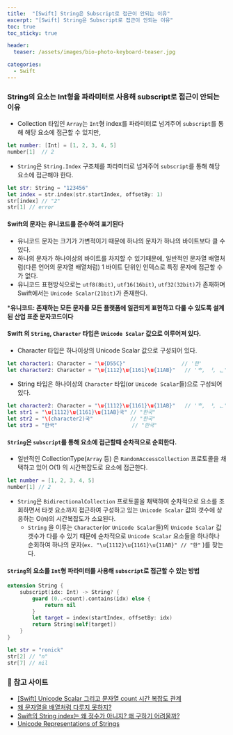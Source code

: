 ```yaml
---
title:  "[Swift] String은 Subscript로 접근이 안되는 이유"
excerpt: "[Swift] String은 Subscript로 접근이 안되는 이유"
toc: true
toc_sticky: true

header:
  teaser: /assets/images/bio-photo-keyboard-teaser.jpg

categories:
  - Swift
---
```


### String의 요소는 Int형을 파라미터로 사용해 subscript로 접근이 안되는 이유
- Collection 타입인 `Array`는 `Int`형 index를 파라미터로 넘겨주어 `subscript`를 통해 해당 요소에 접근할 수 있지만,
```swift
let number: [Int] = [1, 2, 3, 4, 5]
number[1]  // 2
```
-  `String`은 `String.Index` 구조체를 파라미터로 넘겨주어 `subscript`를 통해 해당 요소에 접근해야 한다.
```swift
let str: String = "123456"
let index = str.index(str.startIndex, offsetBy: 1)
str[index] // "2"
str[1] // error

```

#### Swift의 문자는 유니코드를 준수하여 표기된다
- 유니코드 문자는 크기가 가변적이기 때문에 하나의 문자가 하나의 바이트보다 클 수 있다.
- 하나의 문자가 하나이상의 바이트를 차지할 수 있기때문에, 일반적인 문자열 배열처럼(다른 언어의 문자열 배열처럼) 1 바이트 단위인 인덱스로 특정 문자에 접근할 수가 없다.
- 유니코드 표현방식으로는 `utf8(8bit)`, `utf16(16bit)`, `utf32(32bit)`가 존재하며 Swift에서는 `Unicode Scalar(21bit)`가 존재한다.

***유니코드: 존재하는 모든 문자를 모든 플랫폼에 일관되게 표현하고 다룰 수 있도록 설계된 산업 표준 문자코드이다**

#### Swift 의 `String`, `Character` 타입은 `Unicode Scalar` 값으로 이루어져 있다.
- Character 타입은 하나이상의 Unicode Scalar 값으로 구성되어 있다.
```swift
let character1: Character = "\u{D55C}"                  // '한'
let character2: Character = "\u{1112}\u{1161}\u{11AB}"   // 'ᄒ, ᅡ, ᆫ' == '한'
```
- String 타입은 하나이상의 `Character` 타입(or `Unicode Scalar`들)으로 구성되어 있다.
```swift
let character2: Character = "\u{1112}\u{1161}\u{11AB}"   // 'ᄒ, ᅡ, ᆫ' == '한'
let str1 = "\u{1112}\u{1161}\u{11AB}국" // "한국"
let str2 = "\(character2)국"            // "한국"
let str3 = "한국"                        // "한국"
```

#### `String`은 `subscript`를 통해 요소에 접근할때 순차적으로 순회한다.
- 일반적인 CollectionType(`Array` 등) 은 `RandomAccessCollection` 프로토콜을 채택하고 있어 O(1) 의 시간복잡도로 요소에 접근한다.
```swift
let number = [1, 2, 3, 4, 5]
number[1] // 2
```
- `String`은 `BidirectionalCollection` 프로토콜을 채택하여 순차적으로 요소를 조회하면서 타겟 요소까지 접근하여 구성하고 있는 `Unicode Scalar` 값의 갯수에 상응하는 O(n)의 시간복잡도가 소요된다.
   - `String` 을 이루는 `Character`(or `Unicode Scalar`들)의 `Unicode Scalar` 값 갯수가 다를 수 있기 때문에 순차적으로 `Unicode Scalar` 요소들을 하나하나 순회하여 하나의 문자(`ex. "\u{1112}\u{1161}\u{11AB}" // "한"` )를 찾는다.
   
#### `String`의 요소를 `Int`형 파라미터를 사용해 `subscript`로 접근할 수 있는 방법

```swift
extension String {
    subscript(idx: Int) -> String? {
        guard (0..<count).contains(idx) else {
            return nil
        }
        let target = index(startIndex, offsetBy: idx)
        return String(self[target])
    }
}

let str = "ronick"
str[2] // "n"
str[7] // nil
```   

### 📝 참고 사이트
- [[Swift] Unicode Scalar 그리고 문자열 count 시간 복잡도 관계](https://velog.io/@haze5959/Swift-Unicode-Scalar-%EA%B7%B8%EB%A6%AC%EA%B3%A0-%EB%AC%B8%EC%9E%90%EC%97%B4-count-%EC%8B%9C%EA%B0%84-%EB%B3%B5%EC%9E%A1%EB%8F%84-%EA%B4%80%EA%B3%84#:~:text=Unicode%20Scalar%EB%9E%80%3F,%EC%9C%BC%EB%A1%9C%20%EC%A0%91%EA%B7%BC%ED%95%98%EA%B8%B0%20%EC%9C%84%ED%95%9C%20%EB%B0%A9%EB%B2%95.&text=UTF%2D32%EB%9E%91%20%EA%B1%B0%EC%9D%98%20%EB%8F%99%EC%9D%BC,%EA%B0%80%20%EB%AA%A8%EC%97%AC%20Character%EB%A5%BC%20%EC%9D%B4%EB%A3%AC%EB%8B%A4.)
- [왜 문자열을 배열처럼 다루지 못하지?](https://medium.com/@esung/swift%EC%9D%98-%EB%AC%B8%EC%9E%90%EC%97%B4%EA%B3%BC-%EC%9C%A0%EB%8B%88%EC%BD%94%EB%93%9C-af37a5d503a4)
- [Swift의 String index는 왜 정수가 아니지? 왜 구하기 어려울까?](https://leeari95.tistory.com/41)
- [Unicode Representations of Strings](https://docs.swift.org/swift-book/documentation/the-swift-programming-language/stringsandcharacters/#Unicode-Representations-of-Strings)
